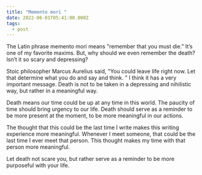 ```yaml
---
title: "Memento mori "
date: 2022-06-01T05:41:00.000Z
tags:
  - post
---
```





The Latin phrase memento mori means "remember that you must die." It’s one of my favorite maxims. But, why should we even remember the death? Isn’t it so scary and depressing?



Stoic philosopher Marcus Aurelius said, "You could leave life right now. Let that determine what you do and say and think. " I think it has a very important message. Death is not to be taken in a depressing and nihilistic way, but rather in a meaningful way.



Death means our time could be up at any time in this world. The paucity of time should bring urgency to our life. Death should serve as a reminder to be more present at the moment, to be more meaningful in our actions.



The thought that this could be the last time I write makes this writing experience more meaningful. Whenever I meet someone, that could be the last time I ever meet that person. This thought makes my time with that person more meaningful.



Let death not scare you, but rather serve as a reminder to be more purposeful with your life.
